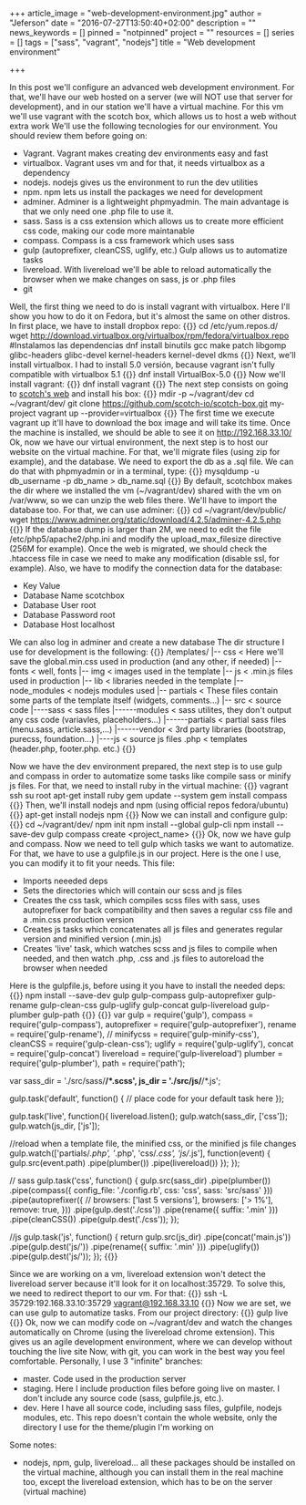 +++
article_image = "web-development-environment.jpg"
author = "Jeferson"
date = "2016-07-27T13:50:40+02:00"
description = ""
news_keywords = []
pinned = "notpinned"
project = ""
resources = []
series = []
tags = ["sass", "vagrant", "nodejs"]
title = "Web development environment"

+++

In this post we'll configure an advanced web development environment. For that, we'll have our web hosted on a server (we will NOT use that server for development), and in our station we'll have a virtual machine. For this vm we'll use vagrant with the  scotch box, which allows us to host a web without extra work
We'll use the following tecnologies for our environment. You should review them before going on:

* Vagrant. Vagrant makes creating dev environments easy and fast
* virtualbox. Vagrant uses vm and for that, it needs virtualbox as a dependency
* nodejs. nodejs gives us the environment to run the dev utilities
* npm. npm lets us install the packages we need for development
* adminer. Adminer is a lightweight phpmyadmin. The main advantage is that we only need one .php file to use it.
* sass. Sass is a css extension which allows us to create more efficient css code, making our code more maintanable
* compass. Compass is a css framework which uses sass
* gulp (autoprefixer, cleanCSS, uglify, etc.) Gulp allows us to automatize tasks
* livereload. With livereload we'll be able to reload automatically the browser when we make changes on sass, js or .php files
* git

Well, the first thing we need to do is install vagrant with virtualbox. Here I'll show you how to do it on Fedora, but it's almost the same on other distros. In first place, we have to install dropbox repo:
{{<highlight sh>}}
cd /etc/yum.repos.d/
wget http://download.virtualbox.org/virtualbox/rpm/fedora/virtualbox.repo
#Instalamos las dependencias
dnf install binutils gcc make patch libgomp glibc-headers glibc-devel kernel-headers kernel-devel dkms
{{</highlight>}}
Next, we'll install virtualbox. I had to install 5.0 versión, because vagrant isn't fully compatible with virtualbox 5.1
{{<highlight sh>}}
dnf install VirtualBox-5.0
{{</highlight>}}
Now we'll install vagrant:
{{<highlight sh>}}
dnf install vagrant
{{</highlight>}}
The next step consists on going to [scotch's web](https://box.scotch.io/) and install his box:
{{<highlight sh>}}
mdir -p ~/vagrant/dev
cd ~/vagrant/dev/
git clone https://github.com/scotch-io/scotch-box.git my-project
vagrant up --provider=virtualbox
{{</highlight>}}
The first time we execute vagrant up it'll have to download the box image and will take its time. Once the machine is installed, we should be able to see it on http://192.168.33.10/
Ok, now we have our virtual environment, the next step is to host our website on the virtual machine. For that, we'll migrate files (using zip for example), and the database. We need to export the db as a .sql file. We can do that with phpmyadmin or in a terminal, type:
{{<highlight sh>}}
mysqldump -u db_username -p db_name > db_name.sql
{{</highlight>}}
By default, scotchbox makes the dir where we installed the vm (~/vagrant/dev) shared with the vm on /var/www, so we can unzip the web files there. We'll have to import the database too. For that, we can use adminer:
{{<highlight sh>}}
cd ~/vagrant/dev/public/
wget https://www.adminer.org/static/download/4.2.5/adminer-4.2.5.php
{{</highlight>}}
If the database dump is larger than 2M, we need to edit the file /etc/php5/apache2/php.ini and modify the upload_max_filesize directive (256M for example). Once the web is migrated, we should check the .htaccess file in case we need to make any modification (disable ssl, for example). Also, we have to modify the connection data for the database:
* Key	          Value
* Database Name	scotchbox
* Database User	root
* Database Password	root
* Database Host	localhost

We can also log in adminer and create a new database
The dir structure I use for development is the following:
{{<highlight cirru>}}
/templates/
|-- css < Here we'll save the global.min.css used in production (and any other, if needed)
|-- fonts < well, fonts
|-- img < images used in the template
|-- js < .min.js files used in production
|-- lib < libraries needed in the template
|-- node_modules < nodejs modules used
|-- partials < These files contain some parts of the template itself (widgets, comments...)
|-- src < source code
|----sass < sass files
|------modules < sass utilites, they don't output any css code (variavles, placeholders...)
|------partials < partial sass files (menu.sass, article.sass,...)
|------vendor < 3rd party libraries (bootstrap, purecss, foundation...)
|----js < source js files
.php < templates (header.php, footer.php. etc.)
{{</highlight>}}

Now we have the dev environment prepared, the next step is to use gulp and compass in order to automatize some tasks like compile sass or minify js files. For that, we need to install ruby in the virtual machine:
{{<highlight sh>}}
vagrant ssh
su root
apt-get install ruby
gem update --system
gem install compass
{{</highlight>}}
Then, we'll install nodejs and npm (using official repos fedora/ubuntu)
{{<highlight sh>}}
apt-get install nodejs npm
{{</highlight>}}
Now we can install and configure gulp:
{{<highlight sh>}}
cd ~/vagrant/dev/
npm init
npm install --global gulp-cli
npm install --save-dev gulp
compass create <project_name>
{{</highlight>}}
Ok, now we have gulp and compass. Now we need to tell gulp which tasks we want to automatize. For that, we have to use a gulpfile.js in our project. Here is the one I use, you can modify it to fit your needs. This file:

* Imports neeeded deps
* Sets the directories which will contain our scss and js files
* Creates the css task, which compiles scss files with sass, uses autoprefixer for back compatibility and then saves a regular css file and a .min.css production version
* Creates js tasks which concatenates all js files and generates regular version and minified version (.min.js)
* Creates 'live' task, which watches scss and js files to compile when needed, and then watch .php, .css and .js files to autoreload the browser when needed

Here is the gulpfile.js, before using it you have to install the needed deps:
{{<highlight sh>}}
npm install --save-dev gulp gulp-compass gulp-autoprefixer gulp-rename gulp-clean-css gulp-uglify gulp-concat gulp-livereload gulp-plumber gulp-path
{{</highlight>}}
{{<highlight js>}}
var gulp = require('gulp'),
    compass = require('gulp-compass'),
    autoprefixer = require('gulp-autoprefixer'),
    rename = require('gulp-rename'),
    // minifycss = require('gulp-minify-css'),
    cleanCSS = require('gulp-clean-css');
    uglify = require('gulp-uglify'),
    concat = require('gulp-concat')
    livereload = require('gulp-livereload')
    plumber = require('gulp-plumber'),
    path = require('path');

var sass_dir = './src/sass/**/*.scss',
    js_dir   = './src/js/**/*.js';

gulp.task('default', function() {
  // place code for your default task here
});

gulp.task('live', function(){
  livereload.listen();
  gulp.watch(sass_dir, ['css']);
  gulp.watch(js_dir, ['js']);

  //reload when a template file, the minified css, or the minified js file changes
  gulp.watch(['partials/*.php', '*.php', 'css/*.css', 'js/*.js'], function(event) {
    gulp.src(event.path)
      .pipe(plumber())
      .pipe(livereload())
  });
});

// sass
gulp.task('css', function() {
  gulp.src(sass_dir)
  .pipe(plumber())
  .pipe(compass({
    config_file: './config.rb',
    css: 'css',
    sass: 'src/sass'
  }))
  .pipe(autoprefixer({
    // browsers: ['last 5 versions'],
    browsers: ['> 1%'],
    remove: true,
  }))
  .pipe(gulp.dest('./css'))
  .pipe(rename({ suffix: '.min' }))
  .pipe(cleanCSS())
  .pipe(gulp.dest('./css'));
});

//js
gulp.task('js', function() {
  return gulp.src(js_dir)
  	.pipe(concat('main.js'))
  	.pipe(gulp.dest('js/'))
  	.pipe(rename({ suffix: '.min' }))
  	.pipe(uglify())
  	.pipe(gulp.dest('js/'));
});
{{</highlight>}}

Since we are working on a vm, livereload extension won't detect the livereload server because it'll look for it on localhost:35729. To solve this, we need to redirect theport to our vm. For that:
{{<highlight js>}}
ssh -L 35729:192.168.33.10:35729 vagrant@192.168.33.10
{{</highlight>}}
Now we are set, we can use gulp to automatize tasks. From our project directory:
{{<highlight js>}}
gulp live
{{</highlight>}}
Ok, now we can modify code on ~/vagrant/dev and watch the changes automatically on Chrome (using the livereload chrome extension). This gives us an agile development environment, where we can develop without touching the live site
Now, with git, you can work in the best way you feel comfortable. Personally, I use 3 "infinite" branches:

* master. Code used in the production server
* staging. Here I include production files before going live on master. I don't include any source code (sass, gulpfile.js, etc.).
* dev. Here I have all source code, including sass files, gulpfile, nodejs modules, etc.
This repo doesn't contain the whole website, only the directory I use for the theme/plugin I'm working on

Some notes:

* nodejs, npm, gulp, livereload... all these packages should be installed on the virtual machine, although you can install them in the real machine too, except the livereload extension, which has to be on the server (virtual machine)
